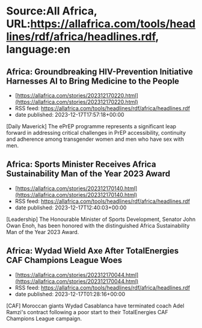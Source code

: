 # Source:All Africa, URL:https://allafrica.com/tools/headlines/rdf/africa/headlines.rdf, language:en

## Africa: Groundbreaking HIV-Prevention Initiative Harnesses AI to Bring Medicine to the People
 - [https://allafrica.com/stories/202312170220.html](https://allafrica.com/stories/202312170220.html)
 - RSS feed: https://allafrica.com/tools/headlines/rdf/africa/headlines.rdf
 - date published: 2023-12-17T17:57:18+00:00

[Daily Maverick] The ePrEP programme represents a significant leap forward in addressing critical challenges in PrEP accessibility, continuity and adherence among transgender women and men who have sex with men.

## Africa: Sports Minister Receives Africa Sustainability Man of the Year 2023 Award
 - [https://allafrica.com/stories/202312170140.html](https://allafrica.com/stories/202312170140.html)
 - RSS feed: https://allafrica.com/tools/headlines/rdf/africa/headlines.rdf
 - date published: 2023-12-17T12:40:03+00:00

[Leadership] The Honourable Minister of Sports Development, Senator John Owan Enoh, has been honored with the distinguished Africa Sustainability Man of the Year 2023 Award.

## Africa: Wydad Wield Axe After TotalEnergies CAF Champions League Woes
 - [https://allafrica.com/stories/202312170044.html](https://allafrica.com/stories/202312170044.html)
 - RSS feed: https://allafrica.com/tools/headlines/rdf/africa/headlines.rdf
 - date published: 2023-12-17T01:28:16+00:00

[CAF] Moroccan giants Wydad Casablanca have terminated coach Adel Ramzi's contract following a poor start to their TotalEnergies CAF Champions League campaign.

